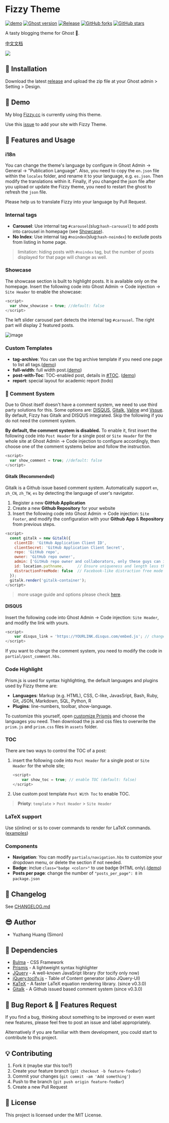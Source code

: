 # Fizzy Theme

[![demo](https://img.shields.io/badge/Demo-online-yellow.svg)](https://fizzy.cc/)
[![Ghost version](https://img.shields.io/badge/Ghost->=2.x-brightgreen.svg)](https://github.com/TryGhost/Ghost)
[![Release](https://img.shields.io/github/release/huangyuzhang/Fizzy-Theme.svg)](https://github.com/huangyuzhang/Fizzy-Theme/)
[![GitHub forks](https://img.shields.io/github/forks/huangyuzhang/Fizzy-Theme.svg)](https://github.com/huangyuzhang/Fizzy-Theme/network)
[![GitHub stars](https://img.shields.io/github/stars/huangyuzhang/Fizzy-Theme.svg?style=social&label=Star)](https://github.com/huangyuzhang/Fizzy-Theme/stargazers)

A tasty blogging theme for Ghost :ghost:.

[中文文档](./README-zh.md)

![](./fizzy-theme-screenshot.png)

## :wrench: Installation

Download the latest [release](https://github.com/huangyuzhang/fizzy-theme/releases/) and upload the zip file at your Ghost admin > Setting > Design.

## :movie_camera: Demo

My blog [Fizzy.cc](https://fizzy.cc) is currently using this theme.

Use this [issue](https://github.com/huangyuzhang/Fizzy-Theme/issues/20) to add your site with Fizzy Theme.

## :tropical_drink: Features and Usage

### i18n
You can change the theme's language by configure in Ghost Admin -> General -> "Publication Language". Also, you need to copy the `en.json` file within the `locales` folder, and rename it to your language, e.g. `es.json`. Then modify the translations within it. Finally, if you changed the json file after you upload or update the Fizzy theme, you need to restart the ghost to refresh the `json` file.

Please help us to translate Fizzy into your language by Pull Request.

### Internal tags
- **Carousel**: Use internal tag `#carousel`(slug:`hash-carousel`) to add posts into carousel in homepage (see [Showcase](#showcase)). 
- **No Index**: Use internal tag `#noindex`(slug:`hash-noindex`) to exclude posts from listing in home page. 
> limitation: hiding posts with `#noindex` tag, but the number of posts displayed for that page will change as well.

### Showcase
The showcase section is built to highlight posts. It is available only on the homepage. Insert the following code into Ghost Admin -> Code injection -> `Site Header` to enable the showcase:

```javascript
<script>
  var show_showcase = true; //default: false
</script>
```

The left slider carousel part detects the internal tag `#carousel`. The right part will display 2 featured posts.

![image](https://user-images.githubusercontent.com/40261916/58421728-a396fe00-8088-11e9-9c1b-12c765a7ed94.png)

### Custom Templates
- **tag-archive**: You can use the tag archive template if you need one page to list all tags.([demo](https://fizzy.cc/tag/))
- **full-width**: full width post.([demo](https://fizzy.cc/fizzy-theme/))
- **post-with-Toc**: TOC-enabled post, details in [#TOC](#toc). ([demo](https://fizzy.cc/fizzy-theme/))
- **report**: special layout for academic report (todo)

### :speech_balloon: Comment System
Due to Ghost itself doesn't have a comment system, we need to use third party solutions for this. Some options are: [DISQUS][disqus], [Gitalk][gitalk], [Valine][valine] and [Vssue][vssue]. By default, Fizzy has Gitalk and DISQUS integrated. Skip the following if you do not need the comment system.

**By default, the comment system is disabled.** To enable it, first insert the following code into `Post Header` for a single post or `Site Header` for the whole site at Ghost Admin -> Code injection to configure accordingly, then choose one of the comment systems below and follow the instruction.

```javascript
<script>
  var show_comment = true; //default: false
</script>
```

#### Gitalk (Recommended)
Gitalk is a Github issue based comment system. Automatically support `en`, `zh_CN`, `zh_TW`, `es` by detecting the language of user's navigator.
1. Register a new **GitHub Application**
2. Create a new **Github Repository** for your website
3. Insert the following code into Ghost Admin -> Code injection: `Site Footer`, and modify the configuration with your **Github App** & **Repository** from previous steps.

```javascript
<script>
  const gitalk = new Gitalk({
    clientID: 'GitHub Application Client ID',
    clientSecret: 'GitHub Application Client Secret',
    repo: 'GitHub repo',
    owner: 'GitHub repo owner',
    admin: ['GitHub repo owner and collaborators, only these guys can initialize github issues'],
    id: location.pathname,      // Ensure uniqueness and length less than 50
    distractionFreeMode: false  // Facebook-like distraction free mode
  });
  gitalk.render('gitalk-container');
</script>
```
> more usage guide and options please check [here](https://github.com/gitalk/gitalk#usage).


#### DISQUS
Insert the following code into Ghost Admin -> Code injection: `Site Header`, and modify the link with yours.
```javascript
<script>
    var disqus_link = 'https://YOURLINK.disqus.com/embed.js'; // change it with your DISQUS js link
</script>
```
If you want to change the comment system, you need to modify the code in `partial/post_comment.hbs`.

###  Code Highlight
Prism.js is used for syntax highlighting, the default languages and plugins used by Fizzy theme are:
  - **Languages**: Markup (e.g. HTML), CSS, C-like, JavasSript, Bash, Ruby, Git, JSON, Markdown, SQL, Python, R
  - **Plugins**: line-numbers, toolbar, show-language.

To customize this yourself, open [customize Prismjs][custom-prism] and choose the languages you need. Then download the js and css files to overwrite the `prism.js` and `prism.css` files in `assets` folder.

### TOC
There are two ways to control the TOC of a post:
1. insert the following code into `Post Header` for a single post or `Site Header` for the whole site;
    ```javascript
    <script>
        var show_toc = true; // enable TOC (default: false)
    </script>
    ```
2. Use custom post template `Post With Toc` to enable TOC. 
> **Prioty**: `template` > `Post Header` > `Site Header`

### LaTeX support
Use `$`(inline) or `$$` to cover commands to render for LaTeX commands. ([examples](https://fizzy.cc/latex/))

### Components
- **Navigation**: You can modify `partials/navigation.hbs` to customize your dropdown menu, or delete the section if not needed.
- **Badge**: inclue `class="badge <color>"` to use badge (HTML only).([demo](https://fizzy.cc/fizzy-theme/#badge))
- **Posts per page**: change the number of `"posts_per_page": 8` in `package.json`

## :memo: Changelog

See [CHANGELOG.md](./CHANGELOG.md)

## :sunglasses: Author

- Yuzhang Huang (Simon)

## :battery: Dependencies

- [Bulma][bulma] - CSS Framework
- [Prismjs][prismjs] - A lightweight syntax highlighter
- [JQuery][jquery] - A well-known JavaSript library (for tocify only now)
- [jQuery.tocify.js][tocify] - Table of Content generator (also JQuery-UI)
- [KaTeX][katex] - A faster LaTeX equation rendering library. (since v0.3.0)
- [Gitalk][gitalk] - A Github issued based comment system (since v0.3.0)

## :bug: Bug Report & :dart: Features Request
If you find a bug, thinking about something to be improved or even want new features, please feel free to post an issue and label appropriately. 

Alternatively if you are familiar with them development, you could start to contribute to this project.

## :bulb: Contributing

1. Fork it (maybe star this too?)
2. Create your feature branch (`git checkout -b feature-fooBar`)
3. Commit your changes (`git commit -am 'Add something'`)
4. Push to the branch (`git push origin feature-fooBar`)
5. Create a new Pull Request

## :lock_with_ink_pen: License 

This project is licensed under the MIT License.

[bulma]: https://bulma.io/
[prismjs]: https://prismjs.com/
[jquery]: https://jquery.com/
[tocify]: http://gregfranko.com/jquery.tocify.js/
[mathjax]: https://www.mathjax.org/
[katex]: https://katex.org/
[disqus]: https://disqus.com/
[gitalk]: https://github.com/gitalk/gitalk
[valine]: https://github.com/xCss/Valine
[vssue]: https://github.com/meteorlxy/vssue
[custom-prism]: https://prismjs.com/download.html#themes=prism-tomorrow&languages=markup+css+clike+javascript+bash+ruby+git+json+markdown+sql+python+r&plugins=line-numbers+toolbar+show-language